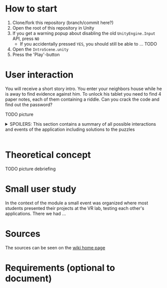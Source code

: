 # How to start

<!-- 1. Clone/fork this repository (branch/commit here?)  
2. Start the application  
    <ol>
      <li>Open the root of this repository in Unity,</li>
    </ol>  
    OR  
    <ol>
      <li>Open the root of this repository in Unity,</li>
      <ul>
        <li>If you get a popup about ... press `NO` (?)</li>
      </ul>
      <li>Open the `IntroScene.unity`</li>
      <li>Press the 'Play'-button</li>
    </ol> -->

1. Clone/fork this repository (branch/commit here?)  
2. Open the root of this repository in Unity
3. If you get a warning popup about disabling the old `UnityEngine.Input` API, press `NO`
    - If you accidentally pressed `YES`, you should still be able to ... TODO
4. Open the `IntroScene.unity`
5. Press the 'Play'-button

# User interaction
You will receive a short story intro. You enter your neighbors house while he is away to find evidence against him. To unlock his tablet you need to find 4 paper notes, each of them containing a riddle. Can you crack the code and find out the password?

TODO picture

<details> 
  <summary>SPOILERS: This section contains a summary of all possible interactions and events of the application including solutions to the puzzles </summary>

  ## Four paper notes

  TODO pictures

  Across the apartment you will find four paper notes with the following riddles on them
  ### What occurs twice in a week, once in a year but never in a day?
  - Answer: The letter E, because it appears twice in the word `week` and so on
  - Location: Closet across the bedroom
  - Hierarchy: riddle-e (GameObject)
  ### I go first unless the order is reversed. I stand in front of a lot of things, yet I have no real legs to stand on. You might just yell out my name once you find the answer.
  - Answer: The letter A, because 
    - it's the first letter of the alphabet
    - it literally stands in front of (a) `lot of things`
    - it stands in front of many nouns because it is a determiner/article
    - when you solve something or someone tells you the answer, you might just say 'Ah (I get it)'
  - Location: In the bedroom, underneath the left side pillow
  - Hierarchy: riddle-a (GameObject)
  ### What is the end of everything?
  - Answer: The letter G, because it is the last letter of the word `everything`
  - Location: In the guest room, underneath the bedside table
  - Hierarchy: riddle-g (GameObject)
  ### What comes once in a minute, twice in a moment but not once in a thousand years?
  - Answer: The letter M, because it appears once in the word `moment` and so on
  - Location: 
  - Hierarchy: riddle-m (GameObject)
    

  ## Game events

  ### Spider
  In the guest room, in the right corner of the room next to `riddle-g`, there is a small spider that attacks the player when they get too close and then runs away after a while when they are too far away again.

  TODO picture
  ### Rain
  After three minutes it starts to rain, you can hear but also see the rain if you look out of the windows. Another three minutes later the rain sounds get louder, hinting at more intense rain.

  ### Lightning and thunder
  After four minutes lightning and thunder strike, illuminating the entire scene when they appear. Another three minutes later the rate of lightning and thunder increases, making them appear more frequent. Also emits a lighting with thunder when a paper note has been picked up for the first time.

  TODO pictures

  ### Flickering lights
  After two minutes the lights start to turn off periodically, making a representative sound and spawning sparks when they do. The frequency of them turning off increases steadily over time until about ten minutes in when you hear the sound of a complete power failure, turning all the lights off for the remainder of the experience.

  ### TV
  After about one and a half minutes the TV will start to play a cute and funny short documentary about a wild hamster, immediately after the video concludes another one will start to play. This second video contains disturbing sounds and images of pigs locked up in a CO2 stunning chamber right before their slaughter. 

  ## Special interactions 
  Opening drawers, cupboards and doors
  ### Teleportation

  ### Flashlight
  In the living room, the room the player spawns in, a flashlight can be found. This flashlight can be picked up and will be very useful to explore unlit drawers, closets and the apartment once all the lights are off.

  ### Dangerous items 
  Gun, money and baseball bat (DangerousItems)

  ## Unlocking the tablet
  Once you have found all notes and solved all riddles you will end up with the letters `A`, `G`, `M` and `E`. You should have also found the `I AM GOLDEN` clue scattered multiple times across the apartment. `I AM GOLDEN` depicts its letters in a 3x3 square that lines up with the 3x3 number input of the tablet pin, allowing you to translate the four letters into the four numbers needed for the password. To figure out the correct order of the letters/numbers you should try and find a word. Once you find the word `GAME` and type in the translated number code `4892` on the tablet, you will find it unlocked, revealing various calendar events and emails, but before you really get to read them you hear a gun cocking and your blood scattered across the screen.

</details>
<br>

# Theoretical concept

TODO picture debriefing

# Small user study
In the context of the module a small event was organized where most students presented their projects at the VR lab, testing each other's applications. There we had ...

# Sources
The sources can be seen on the [wiki home page](https://gitlab2.informatik.uni-wuerzburg.de/hci/teaching/courses/special-topics-xr/student-materials/2022-summer/stoxr-project-2/-/wikis/home)

# Requirements (optional to document)